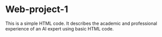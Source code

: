 # Web-project-1 
This is a simple HTML code. It describes the academic and professional experience of an AI expert using basic HTML code.
